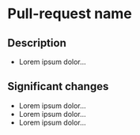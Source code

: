 # Pull-request name

## Description

- Lorem ipsum dolor...

## Significant changes

- Lorem ipsum dolor...
- Lorem ipsum dolor...
- Lorem ipsum dolor...
